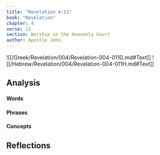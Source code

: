 ```yaml
---
title: "Revelation 4:11"
book: "Revelation"
chapter: 4
verse: 11
section: Worship in the Heavenly Court
author: Apostle John
---
```

![[/Greek/Revelation/004/Revelation-004-011G.md#Text]]
![[/Hebrew/Revelation/004/Revelation-004-011H.md#Text]]

## Analysis

#### Words

#### Phrases

#### Concepts

## Reflections
